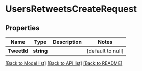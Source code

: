 # UsersRetweetsCreateRequest

## Properties
Name | Type | Description | Notes
------------ | ------------- | ------------- | -------------
**TweetId** | **string** |  | [default to null]

[[Back to Model list]](../README.md#documentation-for-models) [[Back to API list]](../README.md#documentation-for-api-endpoints) [[Back to README]](../README.md)


